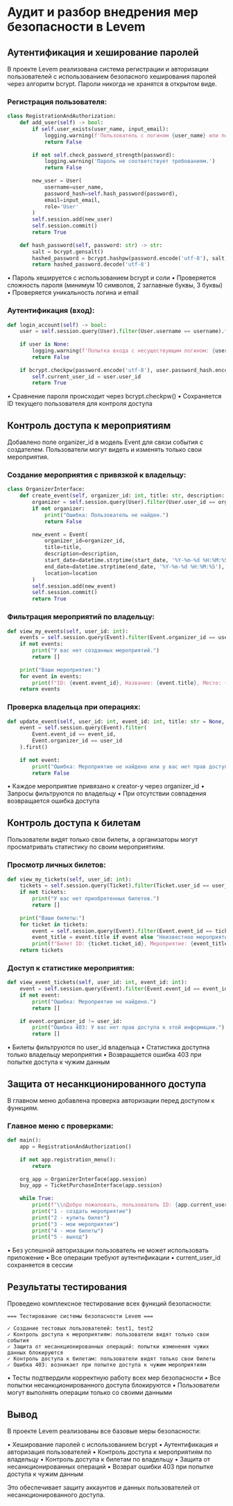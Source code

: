 # Аудит и разбор внедрения мер безопасности в Levem

## Аутентификация и хеширование паролей

В проекте Levem реализована система регистрации и авторизации пользователей с использованием безопасного хеширования паролей через алгоритм bcrypt. Пароли никогда не хранятся в открытом виде.

### Регистрация пользователя:

```python
class RegistrationAndAuthorization:
    def add_user(self) -> bool:
        if self.user_exists(user_name, input_email):
            logging.warning(f'Пользователь с логином {user_name} или почтой уже существует.')
            return False
            
        if not self.check_password_strength(password):
            logging.warning('Пароль не соответствует требованиям.')
            return False
            
        new_user = User(
            username=user_name,
            password_hash=self.hash_password(password),
            email=input_email,
            role='User'
        )
        self.session.add(new_user)
        self.session.commit()
        return True
        
    def hash_password(self, password: str) -> str:
        salt = bcrypt.gensalt()
        hashed_password = bcrypt.hashpw(password.encode('utf-8'), salt)
        return hashed_password.decode('utf-8')
```

• Пароль хешируется с использованием bcrypt и соли
• Проверяется сложность пароля (минимум 10 символов, 2 заглавные буквы, 3 буквы)
• Проверяется уникальность логина и email

### Аутентификация (вход):

```python
def login_account(self) -> bool:
    user = self.session.query(User).filter(User.username == username).first()
    
    if user is None:
        logging.warning(f'Попытка входа с несуществующим логином: {username}.')
        return False
        
    if bcrypt.checkpw(password.encode('utf-8'), user.password_hash.encode('utf-8')):
        self.current_user_id = user.user_id
        return True
```

• Сравнение пароля происходит через bcrypt.checkpw()
• Сохраняется ID текущего пользователя для контроля доступа

## Контроль доступа к мероприятиям

Добавлено поле organizer_id в модель Event для связи события с создателем. Пользователи могут видеть и изменять только свои мероприятия.

### Создание мероприятия с привязкой к владельцу:

```python
class OrganizerInterface:
    def create_event(self, organizer_id: int, title: str, description: str, start_date, end_date, location: str):
        organizer = self.session.query(User).filter(User.user_id == organizer_id).first()
        if not organizer:
            print("Ошибка: Пользователь не найден.")
            return False
            
        new_event = Event(
            organizer_id=organizer_id,
            title=title,
            description=description,
            start_date=datetime.strptime(start_date, '%Y-%m-%d %H:%M:%S'),
            end_date=datetime.strptime(end_date, '%Y-%m-%d %H:%M:%S'),
            location=location
        )
        self.session.add(new_event)
        self.session.commit()
        return True
```

### Фильтрация мероприятий по владельцу:

```python
def view_my_events(self, user_id: int):
    events = self.session.query(Event).filter(Event.organizer_id == user_id).all()
    if not events:
        print("У вас нет созданных мероприятий.")
        return []
        
    print("Ваши мероприятия:")
    for event in events:
        print(f"ID: {event.event_id}, Название: {event.title}, Место: {event.location}")
    return events
```

### Проверка владельца при операциях:

```python
def update_event(self, user_id: int, event_id: int, title: str = None, description: str = None, location: str = None):
    event = self.session.query(Event).filter(
        Event.event_id == event_id, 
        Event.organizer_id == user_id
    ).first()
    
    if not event:
        print("Ошибка: Мероприятие не найдено или у вас нет прав доступа.")
        return False
```

• Каждое мероприятие привязано к creator-у через organizer_id
• Запросы фильтруются по владельцу
• При отсутствии совпадения возвращается ошибка доступа

## Контроль доступа к билетам

Пользователи видят только свои билеты, а организаторы могут просматривать статистику по своим мероприятиям.

### Просмотр личных билетов:

```python
def view_my_tickets(self, user_id: int):
    tickets = self.session.query(Ticket).filter(Ticket.user_id == user_id).all()
    if not tickets:
        print("У вас нет приобретенных билетов.")
        return []
        
    print("Ваши билеты:")
    for ticket in tickets:
        event = self.session.query(Event).filter(Event.event_id == ticket.event_id).first()
        event_title = event.title if event else "Неизвестное мероприятие"
        print(f"Билет ID: {ticket.ticket_id}, Мероприятие: {event_title}, Цена: {ticket.price}")
    return tickets
```

### Доступ к статистике мероприятия:

```python
def view_event_tickets(self, user_id: int, event_id: int):
    event = self.session.query(Event).filter(Event.event_id == event_id).first()
    if not event:
        print("Ошибка: Мероприятие не найдено.")
        return []
        
    if event.organizer_id != user_id:
        print("Ошибка 403: У вас нет прав доступа к этой информации.")
        return []
```

• Билеты фильтруются по user_id владельца
• Статистика доступна только владельцу мероприятия
• Возвращается ошибка 403 при попытке доступа к чужим данным

## Защита от несанкционированного доступа

В главном меню добавлена проверка авторизации перед доступом к функциям.

### Главное меню с проверками:

```python
def main():
    app = RegistrationAndAuthorization()
    
    if not app.registration_menu():
        return
        
    org_app = OrganizerInterface(app.session)
    buy_app = TicketPurchaseInterface(app.session)
    
    while True:
        print(f"\\nДобро пожаловать, пользователь ID: {app.current_user_id}")
        print("1 - создать мероприятие")
        print("2 - купить билет")
        print("3 - мои мероприятия")
        print("4 - мои билеты")
        print("5 - выход")
```

• Без успешной авторизации пользователь не может использовать приложение
• Все операции требуют аутентификации
• current_user_id сохраняется в сессии

## Результаты тестирования

Проведено комплексное тестирование всех функций безопасности:

```
=== Тестирование системы безопасности Levem ===

✓ Создание тестовых пользователей: test1, test2
✓ Контроль доступа к мероприятиям: пользователи видят только свои события
✓ Защита от несанкционированных операций: попытки изменения чужих данных блокируются
✓ Контроль доступа к билетам: пользователи видят только свои билеты
✓ Ошибка 403: возникает при попытке доступа к чужим мероприятиям
```

• Тесты подтвердили корректную работу всех мер безопасности
• Все попытки несанкционированного доступа блокируются
• Пользователи могут выполнять операции только со своими данными

## Вывод

В проекте Levem реализованы все базовые меры безопасности:

• Хеширование паролей с использованием bcrypt
• Аутентификация и авторизация пользователей
• Контроль доступа к мероприятиям по владельцу
• Контроль доступа к билетам по владельцу
• Защита от несанкционированных операций
• Возврат ошибки 403 при попытке доступа к чужим данным

Это обеспечивает защиту аккаунтов и данных пользователей от несанкционированного доступа.